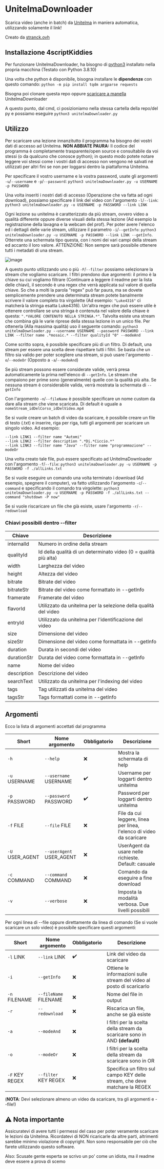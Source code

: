 # UnitelmaDownloader

Scarica video (anche in batch) da [Unitelma](https://www.unitelmasapienza.it/) in maniera automatica, utilizzando solamente il link!

Creato da [stranck.ovh](https://stranck.ovh/)

## Installazione 4scriptKiddies

Per funzionare UnitelmaDownloader, ha bisogno di [python3](https://www.python.org/downloads/) installato nella propria macchina (Testato con Python 3.8.10)

Una volta che python è disponibile, bisogna installare le **dipendenze** con questo comando: `python -m pip install tqdm argparse requests`

Bisogna poi clonare questa repo oppure [scaricare a manella](https://raw.githubusercontent.com/stranck/UnitelmaDownloader/main/unitelmaDownloader.py) UnitelmaDownloader

A questo punto, dal cmd, ci posizioniamo nella stessa cartella della repo/del py e possiamo eseguire `python3 unitelmaDownloader.py`

## Utilizzo

Per scaricare una lezione innanzitutto il programma ha bisogno dei vostri dati di accesso ad Unitelma. **NON ABBIATE PAURA:** Il codice del programma è completamente trasparente/open source e consultabile da voi stessi (o da qualcuno che conosce python); in questo modo potete notare leggere voi stessi come i vostri dati di accesso non vengono né salvati né utilizzati per altri fini se non per loggarsi dentro la piattaforma Unitelma.

Per specificare il vostro username e la vostra password, usate gli argomenti `-u`/`--username` e `-p`/`--password`: `python3 unitelmaDownloader.py -u USERNAME -p PASSWORD`

Una volta inseriti i nostri dati di accesso (Operazione che va fatta ad ogni download), possiamo specificare il link del video con l'argomento `-l`/`--link`: `python3 unitelmaDownloader.py -u USERNAME -p PASSWORD --link LINK`

Ogni lezione su unitelma è caratterizzato da più stream, ovvero video a qualità differente oppure diverse visuali della stessa lezione (Ad esempio la registrazione della lavagna e la webcam del prof). Per poter avere l'elenco ed i dettagli delle varie stream, utilizzare il parametro `-i`/`--getInfo`: `python3 unitelmaDownloader.py -u USERNAME -p PASSWORD --link LINK --getInfo`. Otterrete una schermata tipo questa, con i nomi dei vari campi della stream ed accanto il loro valore. ATTENZIONE: Non sempre sarà possibile ottenere tutti i metadati di una stream.

![image](https://user-images.githubusercontent.com/16164827/145217845-2dd92bdc-ca8d-4a4b-bc41-041422859a5f.png)

A questo punto utilizzando uno o più `-F`/`--filter` possiamo selezionare la stream che vogliamo scaricare. I filtri prendono due argomenti: il primo è la chiave su cui vogliamo filtrare (Continuare a leggere il readme per la lista delle chiavi), il secondo è una regex che verrà applicata sul valore di quella chiave. So che a molti la parola "regex" può far paura, ma se dovete semplicemente prendere una determinata stream potete banalmente scrivere il valore completo tra virgolette (Ad esempio: `"Luke4316"` ci matcherà la stringa esatta Luke4316). Un'altra regex che può essere utile è ottenere controllare se una stringa è contenuta nel valore della chiave è questa: `".*VALORE CONTENUTO NELLA STRINGA.*"`. Talvolta esiste una stream che combina già le varie riprese della stessa lezione in un unico file. Per ottenerla (Alla massima qualità) uso il seguente comando: `python3 unitelmaDownloader.py --username USERNAME --password PASSWORD --link LINK --filter name .*mosaic.* --filter qualityId "0" --modeAnd`

Come scritto sopra, è possibile specificare più di un filtro. Di default, una stream per essere una scelta deve rispettare tutti i filtri. Se basta che un filtro sia valido per poter scegliere una stream, si può usare l'argomento `-o`/`--modeOr` (Opposto a `-a`/`--modeAnd`)

Se più stream possono essere considerate valide, verrà presa automaticamente la prima nell'elenco di `--getInfo`. Le stream che compaiono per prime sono (generalmente) quelle con la qualità più alta. Se nessuna stream è considerabile valida, verrà mostrata la schermata di `--getInfo`

Con l'argomento `-n`/`--fileName` è possibile specificare un nome custom da dare alla stream che viene scaricata. Di default è uguale a `nomeStream_idDelCorso_idDelVideo.mp4`

Se si vuole creare un batch di video da scaricare, è possibile creare un file di testo (.txt) e inserire, riga per riga, tutti gli argomenti per scaricare un singolo video. Ad esempio:
```
--link LINK1 --filter name "Automi"
--link LINK2 --filter description ".*Di.*Ciccio.*"
--link LINK3 --filter name "Java" --filter name "programmazione" --modeOr
```
Una volta creato tale file, può essere specificato ad UnitelmaDownloader con l'argomento `-f`/`--file`: `python3 unitelmaDownloader.py -u USERNAME -p PASSWORD -f ./allLinks.txt`

Se si vuole eseguire un comando una volta terminato i download (Ad esempio, spegnere il computer), va fatto utilizzando l'argomento `-c`/`--command` e specificando il comando tra virgolette: `python3 unitelmaDownloader.py -u USERNAME -p PASSWORD -f ./allLinks.txt --command "shutdown -P now"`

Se si vuole riscaricare un file che già esiste, usare l'argomento `-r`/`--redownload`

### Chiavi possibili dentro --filter

| Chiave      | Descrizione                                                     |
| ----------- | --------------------------------------------------------------- |
| internalId  | Numero in ordine della stream                                   |
| qualityId   | Id della qualità di un determinato video (0 = qualità più alta) |
| width       | Larghezza del video                                             |
| height      | Altezza del video                                               |
| bitrate     | Bitrate del video                                               |
| bitrateStr  | Bitrate del video come formattato in --getInfo                  |
| framerate   | Framerate del video                                             |
| flavorId    | Utilizzato da unitelma per la selezione della qualità del video |
| entryId     | Utilizzato da unitelma per l'identificazione del video          |
| size        | Dimensione del video                                            |
| sizeStr     | Dimensione del video come formattata in --getInfo               |
| duration    | Durata in secondi del video                                     |
| durationStr | Durata del video come formattata in --getInfo                   |
| name        | Nome del video                                                  |
| description | Descrizione del video                                           |
| searchText  | Utilizzato da unitelma per l'indexing del video                 |
| tags        | Tag utilizzati da unitelma del video                            |
| tagsStr     | Tags formattati come in --getInfo                               |

## Argomenti

Ecco la lista di argomenti accettati dal programma

| Short           | Nome argomento           | Obbligatorio       | Descrizione                                                          |
| --------------- | ------------------------ | ------------------ | -------------------------------------------------------------------- |
| `-h`            | `--help`                 | :x:                | Mostra la schermata di help                                          |
| `-u` USERNAME   | `--username` USERNAME    | :heavy_check_mark: | Username per loggarti dentro unitelma                                |
| `-p` PASSWORD   | `--password` PASSWORD    | :heavy_check_mark: | Password per loggarti dentro unitelma                                |
| `-f` FILE       | `--file`     FILE        | :x:                | File da cui leggere, linea per linea, l'elenco di video da scaricare |
| `-U` USER_AGENT | `--userAgent` USER_AGENT | :x:                | UserAgent da usare nelle richieste. Default: casuale                 |
| `-c` COMMAND    | `--command`  COMMAND     | :x:                | Comando da eseguire a fine download                                  |
| `-v`            | `--verbose`              | :x:                | Imposta la modalità verbosa. Due livelli possibili                   |

Per ogni linea di --file oppure direttamente da linea di comando (Se si vuole scaricare un solo video) è possibile specificare questi argomenti:

| Short          | Nome argomento         | Obbligatorio       | Descrizione                                                                 |
| -------------- | ---------------------- | ------------------ | --------------------------------------------------------------------------- |
| `-l` LINK      | `--link`     LINK      | :heavy_check_mark: | Link del video da scaricare                                                 |
| `-i`           | `--getInfo`            | :x:                | Ottiene le informazioni sulle stream del video al posto di scaricarlo       |
| `-n` FILENAME  | `--fileName` FILENAME  | :x:                | Nome del file in output                                                     |
| `-r`           | `--redownload`         | :x:                | Riscarica un file, anche se già esiste                                      |
| `-a`           | `--modeAnd`            | :x:                | I filtri per la scelta della stream da scaricare sono in AND **(default)**  |
| `-o`           | `--modeOr`             | :x:                | I filtri per la scelta della stream da scaricare sono in OR                 |
| `-F` KEY REGEX | `--filter`   KEY REGEX | :x:                | Specifica un filtro sul campo KEY delle stream, che deve matchare la REGEX  |

(**NOTA**: Devi selezionare almeno un video da scaricare, tra gli argomenti e --file!)

## :warning: Nota importante

Assicuratevi di avere tutti i permessi del caso per poter veramente scaricare le lezioni da Unitelma. Ricordatevi di NON ricaricarle da altre parti, altrimenti sarebbe minimo violazione di copyright. Non sono responsabile per ciò che farete utilizzando questo software.

Also: Scusate gente esperta se scrivo un po' come un idiota, ma il readme deve essere a prova di scemo
